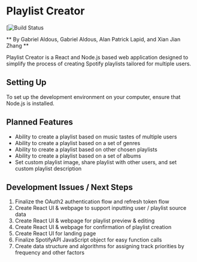 # Playlist Creator

[![Build Status]()

** By Gabriel Aldous, Gabriel Aldous, Alan Patrick Lapid, and Xian Jian Zhang **

Playlist Creator is a React and Node.js based web application designed to
simplify the process of creating Spotify playlists tailored for multiple 
users. 

## Setting Up 

To set up the development environment on your computer, ensure that Node.js is installed. 


## Planned Features

- Ability to create a playlist based on music tastes of multiple users
- Ability to create a playlist based on a set of genres
- Ability to create a playlist based on other chosen playlists
- Ability to create a playlist based on a set of albums
- Set custom playlist image, share playlist with other users, and set custom playlist description

## Development Issues / Next Steps

1. Finalize the OAuth2 authentication flow and refresh token flow
2. Create React UI & webpage to support inputting user / playlist source data
3. Create React UI & webpage for playlist preview & editing
4. Create React UI & webpage for confirmation of playlist creation
5. Create React UI for landing page
6. Finalize SpotifyAPI JavaScript object for easy function calls
7. Create data structure and algorithms for assigning track priorities by frequency and other factors